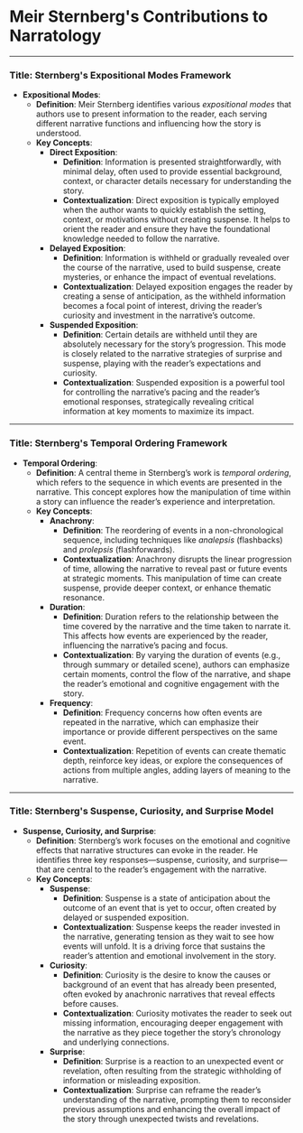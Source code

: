 # Meir Sternberg's Contributions to Narratology




---
### Title: **Sternberg's Expositional Modes Framework**
- **Expositional Modes**:
  - **Definition**: Meir Sternberg identifies various *expositional modes* that authors use to present information to the reader, each serving different narrative functions and influencing how the story is understood.
  - **Key Concepts**:
    - **Direct Exposition**:
      - **Definition**: Information is presented straightforwardly, with minimal delay, often used to provide essential background, context, or character details necessary for understanding the story.
      - **Contextualization**: Direct exposition is typically employed when the author wants to quickly establish the setting, context, or motivations without creating suspense. It helps to orient the reader and ensure they have the foundational knowledge needed to follow the narrative.
    - **Delayed Exposition**:
      - **Definition**: Information is withheld or gradually revealed over the course of the narrative, used to build suspense, create mysteries, or enhance the impact of eventual revelations.
      - **Contextualization**: Delayed exposition engages the reader by creating a sense of anticipation, as the withheld information becomes a focal point of interest, driving the reader’s curiosity and investment in the narrative’s outcome.
    - **Suspended Exposition**:
      - **Definition**: Certain details are withheld until they are absolutely necessary for the story’s progression. This mode is closely related to the narrative strategies of surprise and suspense, playing with the reader’s expectations and curiosity.
      - **Contextualization**: Suspended exposition is a powerful tool for controlling the narrative’s pacing and the reader’s emotional responses, strategically revealing critical information at key moments to maximize its impact.

---

### Title: **Sternberg's Temporal Ordering Framework**
- **Temporal Ordering**:
  - **Definition**: A central theme in Sternberg’s work is *temporal ordering*, which refers to the sequence in which events are presented in the narrative. This concept explores how the manipulation of time within a story can influence the reader’s experience and interpretation.
  - **Key Concepts**:
    - **Anachrony**:
      - **Definition**: The reordering of events in a non-chronological sequence, including techniques like *analepsis* (flashbacks) and *prolepsis* (flashforwards).
      - **Contextualization**: Anachrony disrupts the linear progression of time, allowing the narrative to reveal past or future events at strategic moments. This manipulation of time can create suspense, provide deeper context, or enhance thematic resonance.
    - **Duration**:
      - **Definition**: Duration refers to the relationship between the time covered by the narrative and the time taken to narrate it. This affects how events are experienced by the reader, influencing the narrative’s pacing and focus.
      - **Contextualization**: By varying the duration of events (e.g., through summary or detailed scene), authors can emphasize certain moments, control the flow of the narrative, and shape the reader’s emotional and cognitive engagement with the story.
    - **Frequency**:
      - **Definition**: Frequency concerns how often events are repeated in the narrative, which can emphasize their importance or provide different perspectives on the same event.
      - **Contextualization**: Repetition of events can create thematic depth, reinforce key ideas, or explore the consequences of actions from multiple angles, adding layers of meaning to the narrative.

---

### Title: **Sternberg's Suspense, Curiosity, and Surprise Model**
- **Suspense, Curiosity, and Surprise**:
  - **Definition**: Sternberg’s work focuses on the emotional and cognitive effects that narrative structures can evoke in the reader. He identifies three key responses—suspense, curiosity, and surprise—that are central to the reader’s engagement with the narrative.
  - **Key Concepts**:
    - **Suspense**:
      - **Definition**: Suspense is a state of anticipation about the outcome of an event that is yet to occur, often created by delayed or suspended exposition.
      - **Contextualization**: Suspense keeps the reader invested in the narrative, generating tension as they wait to see how events will unfold. It is a driving force that sustains the reader’s attention and emotional involvement in the story.
    - **Curiosity**:
      - **Definition**: Curiosity is the desire to know the causes or background of an event that has already been presented, often evoked by anachronic narratives that reveal effects before causes.
      - **Contextualization**: Curiosity motivates the reader to seek out missing information, encouraging deeper engagement with the narrative as they piece together the story’s chronology and underlying connections.
    - **Surprise**:
      - **Definition**: Surprise is a reaction to an unexpected event or revelation, often resulting from the strategic withholding of information or misleading exposition.
      - **Contextualization**: Surprise can reframe the reader’s understanding of the narrative, prompting them to reconsider previous assumptions and enhancing the overall impact of the story through unexpected twists and revelations.
